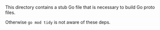 This directory contains a stub Go file that is necessary to build Go proto files.

Otherwise `go mod tidy` is not aware of these deps.
